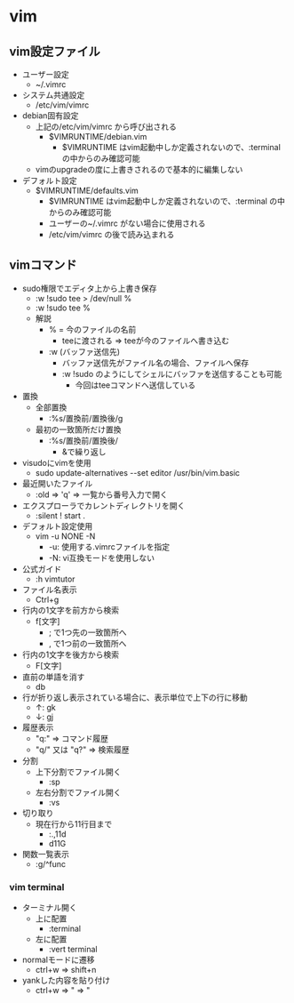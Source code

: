 # vim

## vim設定ファイル

* ユーザー設定
  * ~/.vimrc
* システム共通設定
  * /etc/vim/vimrc
* debian固有設定
  * 上記の/etc/vim/vimrc から呼び出される
    * $VIMRUNTIME/debian.vim
      * $VIMRUNTIME はvim起動中しか定義されないので、:terminal の中からのみ確認可能
  * vimのupgradeの度に上書きされるので基本的に編集しない
* デフォルト設定
  * $VIMRUNTIME/defaults.vim
    * $VIMRUNTIME はvim起動中しか定義されないので、:terminal の中からのみ確認可能
    * ユーザーの~/.vimrc がない場合に使用される
    * /etc/vim/vimrc の後で読み込まれる

## vimコマンド

* sudo権限でエディタ上から上書き保存
    * :w !sudo tee > /dev/null %
    * :w !sudo tee %
    * 解説
        * % = 今のファイルの名前
            * teeに渡される => teeが今のファイルへ書き込む
        * :w (バッファ送信先)
            * バッファ送信先がファイル名の場合、ファイルへ保存
            * :w !sudo のようにしてシェルにバッファを送信することも可能
                * 今回はteeコマンドへ送信している
* 置換
  * 全部置換
    * :%s/置換前/置換後/g
  * 最初の一致箇所だけ置換
    * :%s/置換前/置換後/
      * &で繰り返し
* visudoにvimを使用
  * sudo update-alternatives --set editor /usr/bin/vim.basic
* 最近開いたファイル
  * :old => 'q' => 一覧から番号入力で開く
* エクスプローラでカレントディレクトリを開く
  * :silent ! start .
* デフォルト設定使用
  * vim -u NONE -N
    * -u: 使用する.vimrcファイルを指定
    * -N: vi互換モードを使用しない
* 公式ガイド
  * :h vimtutor
* ファイル名表示
  * Ctrl+g
* 行内の1文字を前方から検索
  * f[文字]
    * ; で1つ先の一致箇所へ
    * , で1つ前の一致箇所へ
* 行内の1文字を後方から検索
  * F[文字]
* 直前の単語を消す
  * db
* 行が折り返し表示されている場合に、表示単位で上下の行に移動
  * ↑: gk
  * ↓: gj
* 履歴表示
  * "q:" => コマンド履歴
  * "q/" 又は "q?" => 検索履歴
* 分割
  * 上下分割でファイル開く
    * :sp
  * 左右分割でファイル開く
    * :vs
* 切り取り
  * 現在行から11行目まで
    * :.,11d
    * d11G
* 関数一覧表示
  * :g/^func

### vim terminal

* ターミナル開く
  * 上に配置
    * :terminal
  * 左に配置
    * :vert terminal
* normalモードに遷移
  * ctrl+w => shift+n
* yankした内容を貼り付け
  * ctrl+w => " => "